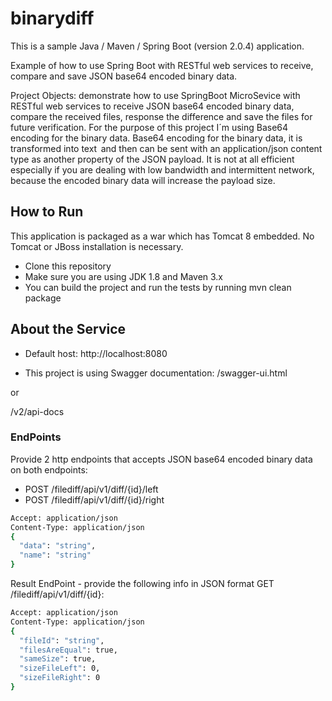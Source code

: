 # binarydiff

This is a sample Java / Maven / Spring Boot (version 2.0.4) application.

Example of how to use Spring Boot with RESTful web services to receive, compare and save JSON base64 encoded binary data.

Project Objects: demonstrate how to use SpringBoot MicroSevice with RESTful web services to receive JSON base64 encoded binary data, compare the received files, response the difference and save the files for future verification.
For the purpose of this project I´m using Base64 encoding for the binary data. Base64 encoding for the binary data, it is transformed into text   and then can be sent with an application/json content type as another property of the JSON payload. It is not at all efficient especially if you are dealing with low bandwidth and intermittent network, because the encoded binary data will increase the payload size.

## How to Run
This application is packaged as a war which has Tomcat 8 embedded. No Tomcat or JBoss installation is necessary.

- Clone this repository
- Make sure you are using JDK 1.8 and Maven 3.x
- You can build the project and run the tests by running mvn clean package

## About the Service
- Default host: http://localhost:8080

- This project is using Swagger documentation: 
<host>/swagger-ui.html
        
or

<host>/v2/api-docs

### EndPoints
Provide 2 http endpoints that accepts JSON base64 encoded binary data on both
endpoints:
- POST <host>/filediff/api/v1/diff/{id}/left
- POST <host>/filediff/api/v1/diff/{id}/right


```sh
Accept: application/json
Content-Type: application/json
{
  "data": "string",
  "name": "string"
}
```
  

Result EndPoint - provide the following info in JSON format
GET <host>/filediff/api/v1/diff/{id}:
 
```sh
Accept: application/json
Content-Type: application/json
{
  "fileId": "string",
  "filesAreEqual": true,
  "sameSize": true,
  "sizeFileLeft": 0,
  "sizeFileRight": 0
}
```
  
